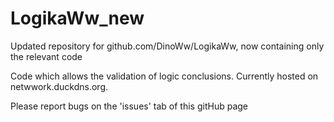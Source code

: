 # LogikaWw_new
Updated repository for github.com/DinoWw/LogikaWw, now containing only the relevant code

Code  which allows the validation of logic conclusions. Currently hosted on netwwork.duckdns.org.


Please report bugs on the 'issues' tab of this gitHub page




